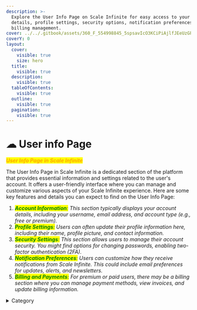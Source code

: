 ```yaml
---
description: >-
  Explore the User Info Page on Scale Infinite for easy access to your account
  details, profile settings, security options, notification preferences, and
  billing management.
cover: ../../.gitbook/assets/360_F_554998845_5spsavIcO3KCiPiAjlfJEeUzGPHy7bC4.jpg
coverY: 0
layout:
  cover:
    visible: true
    size: hero
  title:
    visible: true
  description:
    visible: true
  tableOfContents:
    visible: true
  outline:
    visible: true
  pagination:
    visible: true
---
```


# ☁ User info Page

_<mark style="color:orange;">**User Info Page in Scale Infinite**</mark>_

The User Info Page in Scale Infinite is a dedicated section of the platform that provides essential information and settings related to the user's account. It offers a user-friendly interface where you can manage and customize various aspects of your Scale Infinite experience. Here are some key features and details you can expect to find on the User Info Page:

1. _<mark style="color:green;">**Account Information**</mark><mark style="color:green;">:</mark> This section typically displays your account details, including your username, email address, and account type (e.g., free or premium)._
2. _<mark style="color:green;">**Profile Settings**</mark><mark style="color:green;">:</mark> Users can often update their profile information here, including their name, profile picture, and contact information._
3. _<mark style="color:green;">**Security Settings**</mark><mark style="color:green;">:</mark> This section allows users to manage their account security. You might find options for changing passwords, enabling two-factor authentication (2FA)._
4. _<mark style="color:green;">**Notification Preferences**</mark><mark style="color:green;">:</mark> Users can customize how they receive notifications from Scale Infinite. This could include email preferences for updates, alerts, and newsletters._
5. _<mark style="color:green;">**Billing and Payments**</mark><mark style="color:green;">:</mark> For premium or paid users, there may be a billing section where you can manage payment methods, view invoices, and update billing information._

<details>

<summary>Category</summary>

Kubernetes, cloud computing, DevOps, cloud services, hosting platform, container orchestration, cloud infrastructure, cloud deployment, cloud management, cloud technology, cloud solutions, user info

</details>
